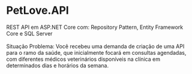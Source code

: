 # PetLove.API
REST API em ASP.NET Core com: Repository Pattern, Entity Framework Core e SQL Server<br><br>
Situação Problema: Você recebeu uma demanda de criação de uma API para o ramo
da saúde, que inicialmente focará em consultas agendadas, com diferentes médicos
veterinários disponíveis na clínica em determinados dias e horários da semana.
